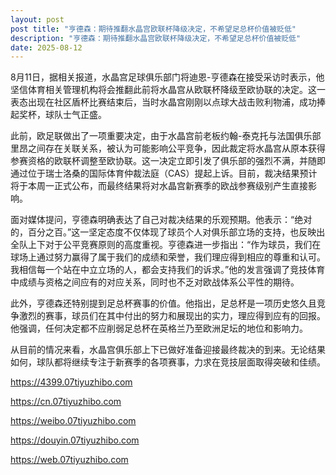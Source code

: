 ```yaml
---
layout: post
post title: "亨德森：期待推翻水晶宫欧联杯降级决定，不希望足总杯价值被贬低" 
description: "亨德森：期待推翻水晶宫欧联杯降级决定，不希望足总杯价值被贬低" 
date: 2025-08-12
---
```


8月11日，据相关报道，水晶宫足球俱乐部门将迪恩-亨德森在接受采访时表示，他坚信体育相关管理机构将会推翻此前将水晶宫从欧联杯降级至欧协联的决定。这一表态出现在社区盾杯比赛结束后，当时水晶宫刚刚以点球大战击败利物浦，成功捧起奖杯，球队士气正盛。

此前，欧足联做出了一项重要决定，由于水晶宫前老板约翰-泰克托与法国俱乐部里昂之间存在关联关系，被认为可能影响公平竞争，因此裁定将水晶宫从原本获得参赛资格的欧联杯调整至欧协联。这一决定立即引发了俱乐部的强烈不满，并随即通过位于瑞士洛桑的国际体育仲裁法庭（CAS）提起上诉。目前，裁决结果预计将于本周一正式公布，而最终结果将对水晶宫新赛季的欧战参赛级别产生直接影响。

面对媒体提问，亨德森明确表达了自己对裁决结果的乐观预期。他表示：“绝对的，百分之百。”这一坚定态度不仅体现了球员个人对俱乐部立场的支持，也反映出全队上下对于公平竞赛原则的高度重视。亨德森进一步指出：“作为球员，我们在球场上通过努力赢得了属于我们的成绩和荣誉，我们理应得到相应的尊重和认可。我相信每一个站在中立立场的人，都会支持我们的诉求。”他的发言强调了竞技体育中成绩与资格之间应有的对应关系，同时也不乏对欧战体系公平性的期待。

此外，亨德森还特别提到足总杯赛事的价值。他指出，足总杯是一项历史悠久且竞争激烈的赛事，球员们在其中付出的努力和展现出的实力，理应得到应有的回报。他强调，任何决定都不应削弱足总杯在英格兰乃至欧洲足坛的地位和影响力。

从目前的情况来看，水晶宫俱乐部上下已做好准备迎接最终裁决的到来。无论结果如何，球队都将继续专注于新赛季的各项赛事，力求在竞技层面取得突破和佳绩。

https://4399.07tiyuzhibo.com

https://cn.07tiyuzhibo.com

https://weibo.07tiyuzhibo.com

https://douyin.07tiyuzhibo.com

https://web.07tiyuzhibo.com